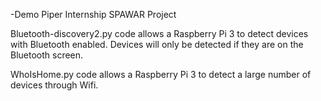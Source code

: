 -Demo
Piper Internship SPAWAR Project

Bluetooth-discovery2.py code allows a Raspberry Pi 3 to detect devices with Bluetooth enabled. 
Devices will only be detected if they are on the Bluetooth screen.

WhoIsHome.py code allows a Raspberry Pi 3 to detect a large number of devices through Wifi.
